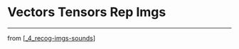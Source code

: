 # Vectors Tensors Rep Imgs

---
from [[_4_recog-imgs-sounds]]

[//begin]: # "Autogenerated link references for markdown compatibility"
[_4_recog-imgs-sounds]: ../_4_recog-imgs-sounds.md "Recog Img + Sounds"
[//end]: # "Autogenerated link references"